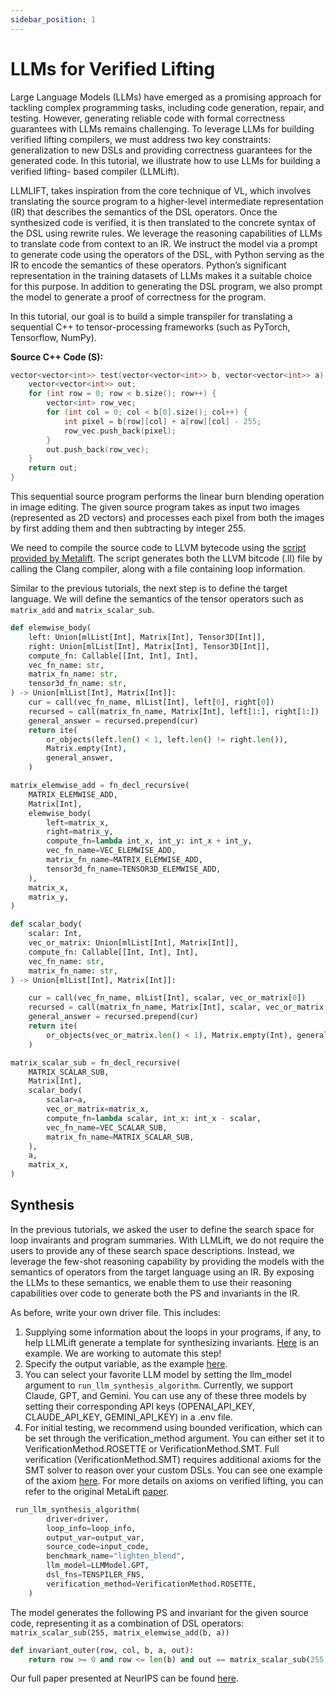 ```yaml
---
sidebar_position: 1
---
```


# LLMs for Verified Lifting

Large Language Models (LLMs) have emerged as a promising approach for tackling complex programming tasks, including code generation, repair, and testing. However, generating reliable code with formal correctness guarantees with LLMs remains challenging. To leverage LLMs for building verified lifting compilers, we must address two key constraints:
generalization to new DSLs and providing correctness guarantees for the generated code. In this tutorial, we illustrate how to use LLMs for building a verified lifting- based compiler (LLMLift).

LLMLIFT, takes inspiration from the core technique of VL, which involves translating the source program to a higher-level intermediate representation (IR) that describes the semantics of the DSL operators. Once the synthesized code is verified, it is then translated to the concrete syntax of the DSL using rewrite rules. We leverage the reasoning capabilities of LLMs to translate code from context to an IR. We instruct the model via a prompt to generate code using the operators of the DSL, with Python serving as the IR to encode the semantics of these operators. Python’s significant representation in the training datasets of LLMs makes it a suitable choice for this purpose. In addition to generating the DSL program, we also prompt the model to generate a proof of correctness for the program.

In this tutorial, our goal is to build a simple transpiler for translating a sequential C++ to tensor-processing frameworks (such as PyTorch, Tensorflow, NumPy).

**Source C++ Code (S):**

```cpp
vector<vector<int>> test(vector<vector<int>> b, vector<vector<int>> a) {
    vector<vector<int>> out;
    for (int row = 0; row < b.size(); row++) {
        vector<int> row_vec;
        for (int col = 0; col < b[0].size(); col++) {
            int pixel = b[row][col] + a[row][col] - 255;
            row_vec.push_back(pixel);
        }
        out.push_back(row_vec);
    }
    return out;
}
```

This sequential source program performs the linear burn blending operation in image editing. The given source program takes as input two images (represented as 2D vectors) and processes each pixel from both the images by first adding them and then subtracting by integer 255.

We need to compile the source code to LLVM bytecode using the [script provided by Metalift](https://github.com/metalift/metalift/blob/main/metalift/utils/llvm/compile-add-blocks). The script generates both the LLVM bitcode (.ll) file by calling the Clang compiler, along with a file containing loop information.

Similar to the previous tutorials, the next step is to define the target language. We will define the semantics of the tensor operators such as `matrix_add` and `matrix_scalar_sub`.

<!--phmdoctest-mark.skip-->
```python
def elemwise_body(
    left: Union[mlList[Int], Matrix[Int], Tensor3D[Int]],
    right: Union[mlList[Int], Matrix[Int], Tensor3D[Int]],
    compute_fn: Callable[[Int, Int], Int],
    vec_fn_name: str,
    matrix_fn_name: str,
    tensor3d_fn_name: str,
) -> Union[mlList[Int], Matrix[Int]]:
    cur = call(vec_fn_name, mlList[Int], left[0], right[0])
    recursed = call(matrix_fn_name, Matrix[Int], left[1:], right[1:])
    general_answer = recursed.prepend(cur)
    return ite(
        or_objects(left.len() < 1, left.len() != right.len()),
        Matrix.empty(Int),
        general_answer,
    )

matrix_elemwise_add = fn_decl_recursive(
    MATRIX_ELEMWISE_ADD,
    Matrix[Int],
    elemwise_body(
        left=matrix_x,
        right=matrix_y,
        compute_fn=lambda int_x, int_y: int_x + int_y,
        vec_fn_name=VEC_ELEMWISE_ADD,
        matrix_fn_name=MATRIX_ELEMWISE_ADD,
        tensor3d_fn_name=TENSOR3D_ELEMWISE_ADD,
    ),
    matrix_x,
    matrix_y,
)
```

<!--phmdoctest-mark.skip-->
```python
def scalar_body(
    scalar: Int,
    vec_or_matrix: Union[mlList[Int], Matrix[Int]],
    compute_fn: Callable[[Int, Int], Int],
    vec_fn_name: str,
    matrix_fn_name: str,
) -> Union[mlList[Int], Matrix[Int]]:

    cur = call(vec_fn_name, mlList[Int], scalar, vec_or_matrix[0])
    recursed = call(matrix_fn_name, Matrix[Int], scalar, vec_or_matrix[1:])
    general_answer = recursed.prepend(cur)
    return ite(
        or_objects(vec_or_matrix.len() < 1), Matrix.empty(Int), general_answer
    )

matrix_scalar_sub = fn_decl_recursive(
    MATRIX_SCALAR_SUB,
    Matrix[Int],
    scalar_body(
        scalar=a,
        vec_or_matrix=matrix_x,
        compute_fn=lambda scalar, int_x: int_x - scalar,
        vec_fn_name=VEC_SCALAR_SUB,
        matrix_fn_name=MATRIX_SCALAR_SUB,
    ),
    a,
    matrix_x,
)
```

## Synthesis

In the previous tutorials, we asked the user to define the search space for loop invairants and program summaries. With LLMLift, we do not require the users to provide any of these search space descriptions. Instead, we leverage the few-shot reasoning capability by providing the models with the semantics of operators from the target language using an IR. By exposing the LLMs to these semantics, we enable them to use their reasoning capabilities over code to generate both the PS and invariants in the IR.

As before, write your own driver file. This includes:
1. Supplying some information about the loops in your programs, if any, to help LLMLift generate a template for synthesizing invariants. [Here](https://github.com/metalift/metalift/blob/main/benchmarks/blend/driver/multiply_blend_8_driver.py#L22-L36) is an example. We are working to automate this step!
2. Specify the output variable, as the example [here](https://github.com/metalift/metalift/blob/main/benchmarks/blend/driver/multiply_blend_8_driver.py#L37).
3. You can select your favorite LLM model by setting the llm_model argument to ```run_llm_synthesis_algorithm```. Currently, we support Claude, GPT, and Gemini. You can use any of these three models by setting their corresponding API keys (OPENAI_API_KEY, CLAUDE_API_KEY, GEMINI_API_KEY) in a .env file.
4. For initial testing, we recommend using bounded verification, which can be set through the verification_method argument. You can either set it to VerificationMethod.ROSETTE or VerificationMethod.SMT. Full verification (VerificationMethod.SMT) requires additional axioms for the SMT solver to reason over your custom DSLs. You can see one example of the axiom [here](https://github.com/metalift/metalift/blob/main/metalift/utils/tenspiler/axioms.py#L141-L149). For more details on axioms on verified lifting, you can refer to the original MetaLift [paper](https://drops.dagstuhl.de/storage/00lipics/lipics-vol263-ecoop2023/LIPIcs.ECOOP.2023.38/LIPIcs.ECOOP.2023.38.pdf).

<!--phmdoctest-mark.skip-->
```python
 run_llm_synthesis_algorithm(
        driver=driver,
        loop_info=loop_info,
        output_var=output_var,
        source_code=input_code,
        benchmark_name="lighten_blend",
        llm_model=LLMModel.GPT,
        dsl_fns=TENSPILER_FNS,
        verification_method=VerificationMethod.ROSETTE,
    )
```

The model generates the following PS and invariant for the given source code, representing it as a combination of DSL operators:
```matrix_scalar_sub(255, matrix_elemwise_add(b, a))```

<!--phmdoctest-mark.skip-->
```python
def invariant_outer(row, col, b, a, out):
    return row >= 0 and row <= len(b) and out == matrix_scalar_sub(255, matrix_add(b[:i], a[:i]))
```

Our full paper presented at NeurIPS can be found [here](https://openreview.net/forum?id=spwE9sLrfg).
